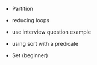 ---
---

- Partition
 - reducing loops
 - use interview question example
 - using sort with a predicate

- Set (beginner)
